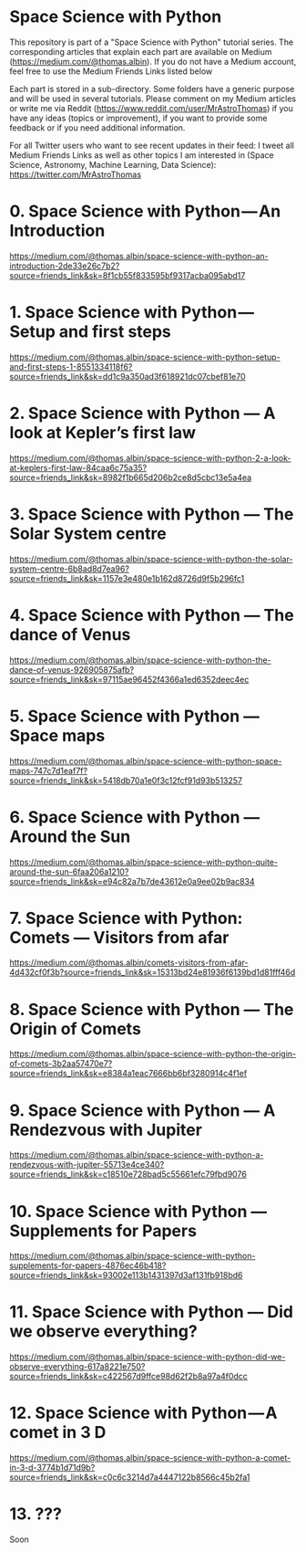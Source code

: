 # Space Science with Python
This repository is part of a "Space Science with Python" tutorial series. The corresponding articles that explain each part are available on Medium (https://medium.com/@thomas.albin). If you do not have a Medium account, feel free to use the Medium Friends Links listed below

Each part is stored in a sub-directory. Some folders have a generic purpose and will be used in several tutorials. Please comment on my Medium articles or write me via Reddit (https://www.reddit.com/user/MrAstroThomas) if you have any ideas (topics or improvement), if you want to provide some feedback or if you need additional information.

For all Twitter users who want to see recent updates in their feed: I tweet all Medium Friends Links as well as other topics I am interested in (Space Science, Astronomy, Machine Learning, Data Science): https://twitter.com/MrAstroThomas

# 0. Space Science with Python — An Introduction
https://medium.com/@thomas.albin/space-science-with-python-an-introduction-2de33e26c7b2?source=friends_link&sk=8f1cb55f833595bf9317acba095abd17

# 1. Space Science with Python — Setup and first steps
https://medium.com/@thomas.albin/space-science-with-python-setup-and-first-steps-1-8551334118f6?source=friends_link&sk=dd1c9a350ad3f618921dc07cbef81e70

# 2. Space Science with Python — A look at Kepler’s first law
https://medium.com/@thomas.albin/space-science-with-python-2-a-look-at-keplers-first-law-84caa6c75a35?source=friends_link&sk=8982f1b665d206b2ce8d5cbc13e5a4ea

# 3. Space Science with Python — The Solar System centre
https://medium.com/@thomas.albin/space-science-with-python-the-solar-system-centre-6b8ad8d7ea96?source=friends_link&sk=1157e3e480e1b162d8726d9f5b296fc1

# 4. Space Science with Python — The dance of Venus
https://medium.com/@thomas.albin/space-science-with-python-the-dance-of-venus-926905875afb?source=friends_link&sk=97115ae96452f4366a1ed6352deec4ec

# 5. Space Science with Python — Space maps
https://medium.com/@thomas.albin/space-science-with-python-space-maps-747c7d1eaf7f?source=friends_link&sk=5418db70a1e0f3c12fcf91d93b513257

# 6. Space Science with Python — Around the Sun
https://medium.com/@thomas.albin/space-science-with-python-quite-around-the-sun-6faa206a1210?source=friends_link&sk=e94c82a7b7de43612e0a9ee02b9ac834

# 7. Space Science with Python: Comets — Visitors from afar
https://medium.com/@thomas.albin/comets-visitors-from-afar-4d432cf0f3b?source=friends_link&sk=15313bd24e81936f6139bd1d81fff46d

# 8. Space Science with Python — The Origin of Comets
https://medium.com/@thomas.albin/space-science-with-python-the-origin-of-comets-3b2aa57470e7?source=friends_link&sk=e8384a1eac7666bb6bf3280914c4f1ef

# 9. Space Science with Python — A Rendezvous with Jupiter
https://medium.com/@thomas.albin/space-science-with-python-a-rendezvous-with-jupiter-55713e4ce340?source=friends_link&sk=c18510e728bad5c55661efc79fbd9076

# 10. Space Science with Python — Supplements for Papers
https://medium.com/@thomas.albin/space-science-with-python-supplements-for-papers-4876ec46b418?source=friends_link&sk=93002e113b1431397d3af131fb918bd6

# 11. Space Science with Python — Did we observe everything?
https://medium.com/@thomas.albin/space-science-with-python-did-we-observe-everything-617a8221e750?source=friends_link&sk=c422567d9ffce98d62f2b8a97a4f0dcc

# 12. Space Science with Python — A comet in 3 D
https://medium.com/@thomas.albin/space-science-with-python-a-comet-in-3-d-3774b1d71d9b?source=friends_link&sk=c0c6c3214d7a4447122b8566c45b2fa1

# 13. ???
Soon
